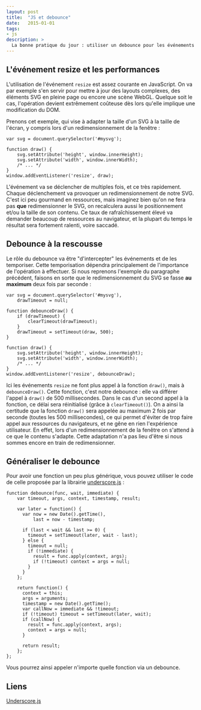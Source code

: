 ```yaml
---
layout: post
title:  "JS et debounce"
date:   2015-01-01
tags:
- js
description: >
  La bonne pratique du jour : utiliser un debounce pour les événements à fort taux de déclenchement
---
```


## L'événement resize et les performances

L'utilisation de l'événement `resize` est assez courante en JavaScript. On va par exemple s'en servir pour mettre à jour des layouts complexes, des éléments SVG en pleine page ou encore une scène WebGL. Quelque soit le cas, l'opération devient extrêmement coûteuse dès lors qu'elle implique une modification du DOM.

Prenons cet exemple, qui vise à adapter la taille d'un SVG à la taille de l'écran, y compris lors d'un redimensionnement de la fenêtre :

    var svg = document.querySelector('#mysvg');

    function draw() {
        svg.setAttribute('height', window.innerHeight);
        svg.setAttribute('width', window.innerWidth);
        /* ... */
    }
    window.addEventListener('resize', draw);

L'événement va se déclencher de multiples fois, et ce très rapidement. Chaque déclenchement va provoquer un redimensionnement de notre SVG. C'est ici peu gourmand en ressources, mais imaginez bien qu'on ne fera pas **que** redimensionner le SVG, on recalculera aussi le positionnement et/ou la taille de son contenu. Ce taux de rafraîchissement élevé va demander beaucoup de ressources au navigateur, et la plupart du temps le résultat sera fortement ralenti, voire saccadé.

## Debounce à la rescousse

Le rôle du debounce va être "d'intercepter" les événements et de les temporiser. Cette temporisation dépendra principalement de l'importance de l'opération à effectuer. Si nous reprenons l'exemple du paragraphe précédent, faisons en sorte que le redimensionnement du SVG se fasse **au maximum** deux fois par seconde :

    var svg = document.querySelector('#mysvg'),
        drawTimeout = null;

    function debounceDraw() {
        if (drawTimeout) {
            clearTimeout(drawTimeout);
        }
        drawTimeout = setTimeout(draw, 500);
    }

    function draw() {
        svg.setAttribute('height', window.innerHeight);
        svg.setAttribute('width', window.innerWidth);
        /* ... */
    }
    window.addEventListener('resize', debounceDraw);

Ici les événements `resize` ne font plus appel à la fonction `draw()`, mais à `debounceDraw()`. Cette fonction, c'est notre debounce : elle va différer l'appel à `draw()` de 500 millisecondes. Dans le cas d'un second appel à la fonction, ce délai sera réinitialisé (grâce à `clearTimeout()`). On a ainsi la certitude que la fonction `draw()` sera appelée au maximum 2 fois par seconde (toutes les 500 millisecondes), ce qui permet d'éviter de trop faire appel aux ressources du navigateurs, et ne gêne en rien l'expérience utilisateur. En effet, lors d'un redimensionnement de la fenêtre on s'attend à ce que le contenu s'adapte. Cette adaptation n'a pas lieu d'être si nous sommes encore en train de redimensionner.

## Généraliser le debounce

Pour avoir une fonction un peu plus générique, vous pouvez utiliser le code de celle proposée par la librairie [underscore.js](http://underscorejs.org/docs/underscore.html#section-83) :

    function debounce(func, wait, immediate) {
        var timeout, args, context, timestamp, result;

        var later = function() {
          var now = new Date().getTime(),
              last = now - timestamp;

          if (last < wait && last >= 0) {
            timeout = setTimeout(later, wait - last);
          } else {
            timeout = null;
            if (!immediate) {
              result = func.apply(context, args);
              if (!timeout) context = args = null;
            }
          }
        };

        return function() {
          context = this;
          args = arguments;
          timestamp = new Date().getTime();
          var callNow = immediate && !timeout;
          if (!timeout) timeout = setTimeout(later, wait);
          if (callNow) {
            result = func.apply(context, args);
            context = args = null;
          }

          return result;
        };
    };

Vous pourrez ainsi appeler n'importe quelle fonction via un debounce.

## Liens

[Underscore.js](http://underscorejs.org/)
